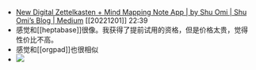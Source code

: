 - [New Digital Zettelkasten + Mind Mapping Note App | by Shu Omi | Shu Omi’s Blog | Medium](https://medium.com/my-learning-journal/new-digital-zettelkasten-mind-mapping-note-app-2272545d42d6) [[20221201]] 22:39
- 感觉和[[heptabase]]很像。我获得了提前试用的资格，但是价格太贵，觉得性价比不高。
- 感觉和[[orgpad]]也很相似
- ![](https://firebasestorage.googleapis.com/v0/b/firescript-577a2.appspot.com/o/imgs%2Fapp%2Fxinyiheng%2FI21iLmHn-0.png?alt=media&token=dbf417d8-2506-4284-858f-cb31f9cabb29)
